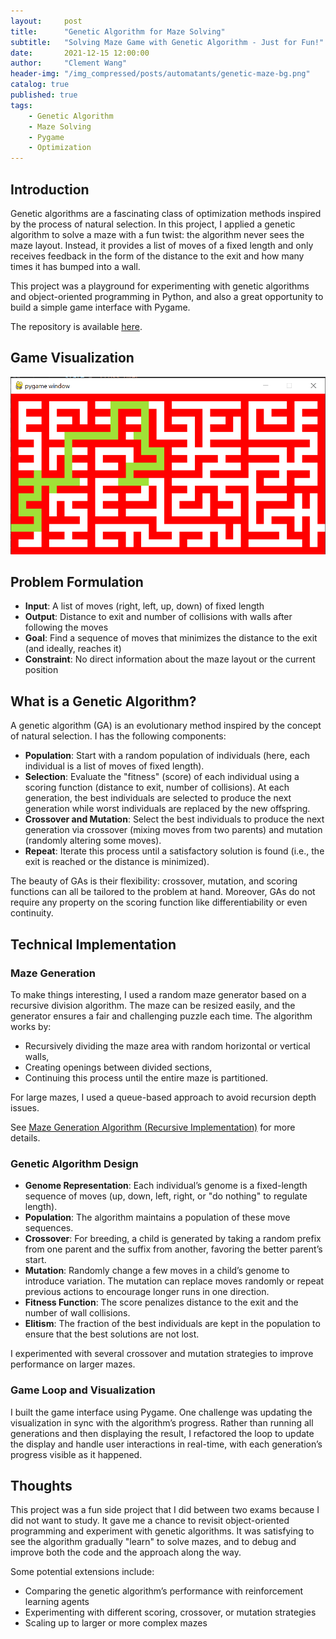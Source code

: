 ```yaml
---
layout:     post
title:      "Genetic Algorithm for Maze Solving"
subtitle:   "Solving Maze Game with Genetic Algorithm - Just for Fun!"
date:       2021-12-15 12:00:00
author:     "Clement Wang"
header-img: "/img_compressed/posts/automatants/genetic-maze-bg.png"
catalog: true
published: true
tags:
    - Genetic Algorithm
    - Maze Solving
    - Pygame
    - Optimization
---
```


## Introduction

Genetic algorithms are a fascinating class of optimization methods inspired by the process of natural selection. In this project, I applied a genetic algorithm to solve a maze with a fun twist: the algorithm never sees the maze layout. Instead, it provides a list of moves of a fixed length and only receives feedback in the form of the distance to the exit and how many times it has bumped into a wall.

This project was a playground for experimenting with genetic algorithms and object-oriented programming in Python, and also a great opportunity to build a simple game interface with Pygame.

The repository is available [here](https://github.com/clementw168/Genetic-Maze).

## Game Visualization

![Image of the game](/img_compressed/posts/automatants/genetic-maze.png)

## Problem Formulation

- **Input**: A list of moves (right, left, up, down) of fixed length
- **Output**: Distance to exit and number of collisions with walls after following the moves
- **Goal**: Find a sequence of moves that minimizes the distance to the exit (and ideally, reaches it)
- **Constraint**: No direct information about the maze layout or the current position

## What is a Genetic Algorithm?

A genetic algorithm (GA) is an evolutionary method inspired by the concept of natural selection. I has the following components:

- **Population**: Start with a random population of individuals (here, each individual is a list of moves of fixed length).
- **Selection**: Evaluate the "fitness" (score) of each individual using a scoring function (distance to exit, number of collisions). At each generation, the best individuals are selected to produce the next generation while worst individuals are replaced by the new offspring.
- **Crossover and Mutation**: Select the best individuals to produce the next generation via crossover (mixing moves from two parents) and mutation (randomly altering some moves).
- **Repeat**: Iterate this process until a satisfactory solution is found (i.e., the exit is reached or the distance is minimized).

The beauty of GAs is their flexibility: crossover, mutation, and scoring functions can all be tailored to the problem at hand. Moreover, GAs do not require any property on the scoring function like differentiability or even continuity.

## Technical Implementation

### Maze Generation

To make things interesting, I used a random maze generator based on a recursive division algorithm. The maze can be resized easily, and the generator ensures a fair and challenging puzzle each time. The algorithm works by:
- Recursively dividing the maze area with random horizontal or vertical walls,
- Creating openings between divided sections,
- Continuing this process until the entire maze is partitioned.

For large mazes, I used a queue-based approach to avoid recursion depth issues.

See [Maze Generation Algorithm (Recursive Implementation)](https://en.wikipedia.org/wiki/Maze_generation_algorithm#Recursive_implementation) for more details.

### Genetic Algorithm Design

- **Genome Representation**: Each individual’s genome is a fixed-length sequence of moves (up, down, left, right, or "do nothing" to regulate length).
- **Population**: The algorithm maintains a population of these move sequences.
- **Crossover**: For breeding, a child is generated by taking a random prefix from one parent and the suffix from another, favoring the better parent’s start.
- **Mutation**: Randomly change a few moves in a child’s genome to introduce variation. The mutation can replace moves randomly or repeat previous actions to encourage longer runs in one direction.
- **Fitness Function**: The score penalizes distance to the exit and the number of wall collisions.
- **Elitism**: The fraction of the best individuals are kept in the population to ensure that the best solutions are not lost.

I experimented with several crossover and mutation strategies to improve performance on larger mazes.

### Game Loop and Visualization

I built the game interface using Pygame. One challenge was updating the visualization in sync with the algorithm’s progress. Rather than running all generations and then displaying the result, I refactored the loop to update the display and handle user interactions in real-time, with each generation’s progress visible as it happened.


## Thoughts

This project was a fun side project that I did between two exams because I did not want to study. It gave me a chance to revisit object-oriented programming and experiment with genetic algorithms. It was satisfying to see the algorithm gradually "learn" to solve mazes, and to debug and improve both the code and the approach along the way.

Some potential extensions include:
- Comparing the genetic algorithm’s performance with reinforcement learning agents
- Experimenting with different scoring, crossover, or mutation strategies
- Scaling up to larger or more complex mazes

